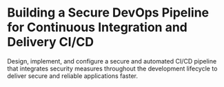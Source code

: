 # Building a Secure DevOps Pipeline for Continuous Integration and Delivery CI/CD
 Design, implement, and configure a secure and automated CI/CD pipeline that integrates security measures throughout the development lifecycle to deliver secure and reliable applications faster.
